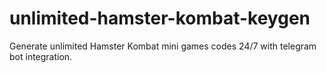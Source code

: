 # unlimited-hamster-kombat-keygen
Generate unlimited Hamster Kombat mini games codes 24/7 with telegram bot integration.

